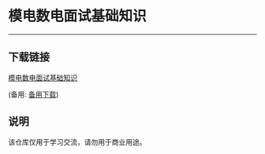 # 模电数电面试基础知识

---

## 

## 下载链接
[模电数电面试基础知识](https://pan.quark.cn/s/93a20e1b2aee) 

(备用: [备用下载](https://pan.baidu.com/s/1x1YIAhWex7ZSMAp6O-wPmg?pwd=1234))

## 说明

该仓库仅用于学习交流，请勿用于商业用途。
